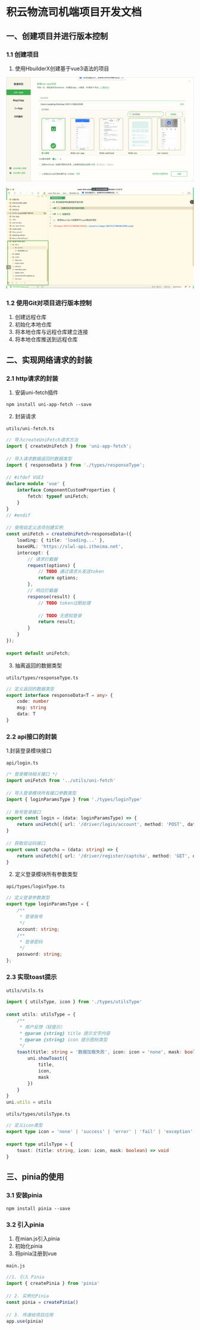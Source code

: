 # 积云物流司机端项目开发文档

## 一、创建项目并进行版本控制

### 1.1 创建项目

1. 使用HbuilderX创建基于vue3语法的项目

![image-20231227092023956](./assets/image-20231227092023956.png)

![image-20231227092055588](./assets/image-20231227092055588.png)

### 1.2 使用Git对项目进行版本控制

1. 创建远程仓库
2. 初始化本地仓库
3. 将本地仓库与远程仓库建立连接
4. 将本地仓库推送到远程仓库



## 二、实现网络请求的封装

### 2.1 http请求的封装

1. 安装uni-fetch插件

```shell
npm install uni-app-fetch --save
```

2. 封装请求

`utils/uni-fetch.ts`

```typescript
// 导入createUniFetch请求方法
import { createUniFetch } from 'uni-app-fetch';

// 导入请求数据返回的数据类型
import { responseData } from './types/responseType';

// #ifdef VUE3
declare module 'vue' {
	interface ComponentCustomProperties {
		fetch: typeof uniFetch;
	}
}
// #endif

// 使用自定义选项创建实例
const uniFetch = createUniFetch<responseData>({
	loading: { title: 'loading...' },
	baseURL: 'https://slwl-api.itheima.net',
	intercept: {
		// 请求拦截器
		request(options) {
			// TODO 通过请求头发送token
			return options;
		},
		// 响应拦截器
		response(result) {
			// TODO token过期处理

			// TODO 无感知登录
			return result;
		}
	}
});

export default uniFetch;

```

3. 抽离返回的数据类型

`utils/types/responseType.ts`

```typescript
// 定义返回的数据类型
export interface responseData<T = any> {
	code: number
	msg: string
	data: T
}
```

### 2.2 api接口的封装

1.封装登录模块接口

`api/login.ts`

```typescript
/* 登录模块相关接口 */
import uniFetch from '../utils/uni-fetch'

// 导入登录模块所有接口参数类型
import { loginParamsType } from './types/loginType'

// 账号登录接口
export const login = (data: loginParamsType) => {
	return uniFetch({ url: '/driver/login/account', method: 'POST', data })
}

// 获取验证码接口
export const captcha = (data: string) => {
	return uniFetch({ url: '/driver/register/captcha', method: 'GET', data })
}

```

2. 定义登录模块所有参数类型

`api/types/loginType.ts`

```typescript
// 定义登录参数类型
export type loginParamsType = {
	/**
	 * 登录账号
	 */
	account: string;
	/**
	 * 登录密码
	 */
	password: string;
};

```

### 2.3 实现toast提示

`utils/utils.ts`

```typescript
import { utilsType, icon } from './types/utilsType'

const utils: utilsType = {
	/**
	 * 用户反馈（轻提示）
	 * @param {string} title 提示文字内容
	 * @param {string} icon 提示图标类型
	 */
	toast(title: string = '数据加载失败', icon: icon = 'none', mask: boolean = true) {
		uni.showToast({
			title,
			icon,
			mask
		})
	}
}
uni.utils = utils


```

`utils/types/utilsType.ts`

```typescript
// 定义icon类型
export type icon = 'none' | 'success' | 'error' | 'fail' | 'exception' | 'loading'

export type utilsType = {
	toast: (title: string, icon: icon, mask: boolean) => void
}

```

## 三、pinia的使用

### 3.1 安装pinia

```
npm install pinia --save
```

### 3.2 引入pinia

1. 在mian.js引入pinia
2. 初始化pinia
3. 将pinia注册到vue

`main.js`

```javascript
//1. 引入 Pinia
import { createPinia } from 'pinia'

// 2. 实例化Pinia
const pinia = createPinia()
	
// 3. 传递给项目应用
app.use(pinia)
```
